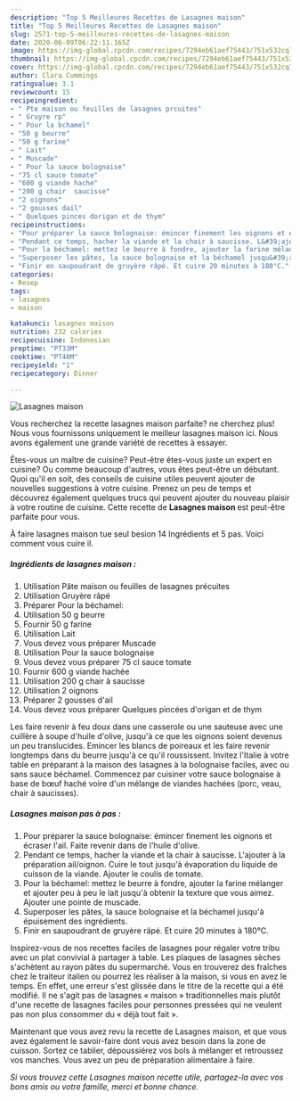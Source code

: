 ```yaml
---
description: "Top 5 Meilleures Recettes de Lasagnes maison"
title: "Top 5 Meilleures Recettes de Lasagnes maison"
slug: 2571-top-5-meilleures-recettes-de-lasagnes-maison
date: 2020-06-09T06:22:11.165Z
image: https://img-global.cpcdn.com/recipes/7294eb61aef75443/751x532cq70/lasagnes-maison-photo-principale-de-la-recette.jpg
thumbnail: https://img-global.cpcdn.com/recipes/7294eb61aef75443/751x532cq70/lasagnes-maison-photo-principale-de-la-recette.jpg
cover: https://img-global.cpcdn.com/recipes/7294eb61aef75443/751x532cq70/lasagnes-maison-photo-principale-de-la-recette.jpg
author: Clara Cummings
ratingvalue: 3.1
reviewcount: 15
recipeingredient:
- " Pte maison ou feuilles de lasagnes prcuites"
- " Gruyre rp"
- " Pour la bchamel"
- "50 g beurre"
- "50 g farine"
- " Lait"
- " Muscade"
- " Pour la sauce bolognaise"
- "75 cl sauce tomate"
- "600 g viande hache"
- "200 g chair  saucisse"
- "2 oignons"
- "2 gousses dail"
- " Quelques pinces dorigan et de thym"
recipeinstructions:
- "Pour préparer la sauce bolognaise: émincer finement les oignons et écraser l&#39;ail. Faite revenir dans de l&#39;huile d&#39;olive."
- "Pendant ce temps, hacher la viande et la chair à saucisse. L&#39;ajouter à la préparation ail/oignon. Cuire le tout jusqu&#39;à évaporation du liquide de cuisson de la viande. Ajouter le coulis de tomate."
- "Pour la béchamel: mettez le beurre à fondre, ajouter la farine mélanger et ajouter peu à peu le lait jusqu&#39;à obtenir la texture que vous aimez. Ajouter une pointe de muscade."
- "Superposer les pâtes, la sauce bolognaise et la béchamel jusqu&#39;à épuisement des ingrédients."
- "Finir en saupoudrant de gruyère râpé. Et cuire 20 minutes à 180°C."
categories:
- Resep
tags:
- lasagnes
- maison

katakunci: lasagnes maison 
nutrition: 232 calories
recipecuisine: Indonesian
preptime: "PT33M"
cooktime: "PT40M"
recipeyield: "1"
recipecategory: Dinner

---
```



![Lasagnes maison](https://img-global.cpcdn.com/recipes/7294eb61aef75443/751x532cq70/lasagnes-maison-photo-principale-de-la-recette.jpg)

Vous recherchez la recette lasagnes maison parfaite? ne cherchez plus! Nous vous fournissons uniquement le meilleur lasagnes maison ici. Nous avons également une grande variété de recettes à essayer.

Êtes-vous un maître de cuisine? Peut-être êtes-vous juste un expert en cuisine? Ou comme beaucoup d'autres, vous êtes peut-être un débutant. Quoi qu'il en soit, des conseils de cuisine utiles peuvent ajouter de nouvelles suggestions à votre cuisine. Prenez un peu de temps et découvrez également quelques trucs qui peuvent ajouter du nouveau plaisir à votre routine de cuisine. Cette recette de <strong> Lasagnes maison </strong> est peut-être parfaite pour vous.

<!--inarticleads1-->

À faire lasagnes maison tue seul besion 14 Ingrédients et 5 pas. Voici comment vous cuire il.

##### Ingrédients de lasagnes maison :

1. Utilisation  Pâte maison ou feuilles de lasagnes précuites
1. Utilisation  Gruyère râpé
1. Préparer  Pour la béchamel:
1. Utilisation 50 g beurre
1. Fournir 50 g farine
1. Utilisation  Lait
1. Vous devez vous préparer  Muscade
1. Utilisation  Pour la sauce bolognaise
1. Vous devez vous préparer 75 cl sauce tomate
1. Fournir 600 g viande hachée
1. Utilisation 200 g chair à saucisse
1. Utilisation 2 oignons
1. Préparer 2 gousses d&#39;ail
1. Vous devez vous préparer  Quelques pincées d&#39;origan et de thym


Les faire revenir à feu doux dans une casserole ou une sauteuse avec une cuillère à soupe d&#39;huile d&#39;olive, jusqu&#39;à ce que les oignons soient devenus un peu translucides. Emincer les blancs de poireaux et les faire revenir longtemps dans du beurre jusqu&#39;à ce qu&#39;il roussissent. Invitez l&#39;Italie à votre table en préparant à la maison des lasagnes à la bolognaise faciles, avec ou sans sauce béchamel. Commencez par cuisiner votre sauce bolognaise à base de bœuf haché voire d&#39;un mélange de viandes hachées (porc, veau, chair à saucisses). 

<!--inarticleads2-->

##### Lasagnes maison pas à pas :

1. Pour préparer la sauce bolognaise: émincer finement les oignons et écraser l&#39;ail. Faite revenir dans de l&#39;huile d&#39;olive.
1. Pendant ce temps, hacher la viande et la chair à saucisse. L&#39;ajouter à la préparation ail/oignon. Cuire le tout jusqu&#39;à évaporation du liquide de cuisson de la viande. Ajouter le coulis de tomate.
1. Pour la béchamel: mettez le beurre à fondre, ajouter la farine mélanger et ajouter peu à peu le lait jusqu&#39;à obtenir la texture que vous aimez. Ajouter une pointe de muscade.
1. Superposer les pâtes, la sauce bolognaise et la béchamel jusqu&#39;à épuisement des ingrédients.
1. Finir en saupoudrant de gruyère râpé. Et cuire 20 minutes à 180°C.


Inspirez-vous de nos recettes faciles de lasagnes pour régaler votre tribu avec un plat convivial à partager à table. Les plaques de lasagnes sèches s&#39;achètent au rayon pâtes du supermarché. Vous en trouverez des fraîches chez le traiteur italien ou pourrez les réaliser à la maison, si vous en avez le temps. En effet, une erreur s&#39;est glissée dans le titre de la recette qui a été modifié. Il ne s&#39;agit pas de lasagnes « maison » traditionnelles mais plutôt d&#39;une recette de lasagnes faciles pour personnes pressées qui ne veulent pas non plus consommer du « déjà tout fait ». 

<!--inarticleads1-->

<p>
Maintenant que vous avez revu la recette de Lasagnes maison, et que vous avez également le savoir-faire dont vous avez besoin dans la zone de cuisson. Sortez ce tablier, dépoussiérez vos bols à mélanger et retroussez vos manches. Vous avez un peu de préparation alimentaire à faire.
</p>

<p>
<i>Si vous trouvez cette Lasagnes maison recette utile, partagez-la avec vos bons amis ou votre famille, merci et bonne chance.</i>
</p>
